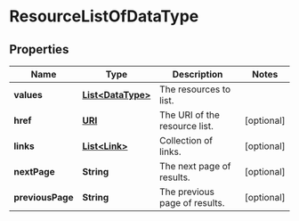 

# ResourceListOfDataType

## Properties

Name | Type | Description | Notes
------------ | ------------- | ------------- | -------------
**values** | [**List&lt;DataType&gt;**](DataType.md) | The resources to list. | 
**href** | [**URI**](URI.md) | The URI of the resource list. |  [optional]
**links** | [**List&lt;Link&gt;**](Link.md) | Collection of links. |  [optional]
**nextPage** | **String** | The next page of results. |  [optional]
**previousPage** | **String** | The previous page of results. |  [optional]



